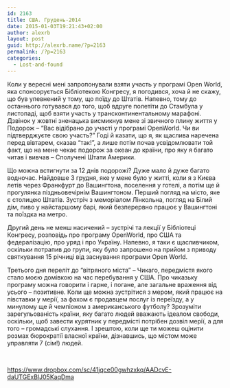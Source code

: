 ```yaml
---
id: 2163
title: США. Грудень-2014
date: 2015-01-03T19:21:43+02:00
author: alexrb
layout: post
guid: http://alexrb.name/?p=2163
permalink: /?p=2163
categories:
  - Lost-and-found
---
```

Коли у вересні мені запропонували взяти участь у програмі Open World, яка спонсорується Бібліотекою Конгресу, я погодився, хоча й не скажу, що був упевнений у тому, що поїду до Штатів. Напевно, тому до останнього готувався до того, щоб вдруге полетіти до Стамбула у листопаді, щоб взяти участь у трансконтинентальному марафоні. Дзвінок у жовтні зненацька висмикнув мене зі звичного плину життя у Подорож &#8211; &#8220;Вас відібрано до участі у програмі OpenWorld. Чи ви підтверджуєте свою участь?&#8221; Годі й казати, що я, як щаслива наречена перед вівтарем, сказав &#8220;так!&#8221;, а лише потім почав усвідомлювати той факт, що на мене чекає подорож за океан до країни, про яку я багато читав і вивчав &#8211; Сполучені Штати Америки.

Що можна встигнути за 12 днів подорожі? Дуже мало й дуже багато водночас. Найдовше 3 грудня, яке у мене було у житті, коли я з Києва летів через Франкфурт до Вашингтона, поселення у готелі, а потім ще й прогулянка піздньовечірнім Вашингтоном. Перший погляд на місто, яке є столицею Штатів. Зустріч з меморіалом Лінкольна, погляд на Білий дім, пиво у найстаршому барі, який безперервно працює у Вашингтоні та поїздка на метро.

Другий день не менш насичений &#8211; зустрічі та лекції у Бібліотеці Конгресу, розповідь про програму OpenWorld, про США та федералізацію, про уряд і про Україну. Напевно, я таки є щасливчиком, оскільки потрапив до групи, яку було запрошено на прийом з приводу святкування 15 річниці від заснування програми Open World.

Третього дня переліт до &#8220;вітряного міста&#8221; &#8211; Чикаго, передмістя якого стало моєю домівкою на час перебування у США. Про чиказьку програму можна говорити і гарне, і погане, але загальне враження від усього &#8211; позитивне. Коли ще можна зустрітися з мером, який працює на півставки у мерії, за фахом є продавцем послуг із переїзду, а у минулому ще й чемпіоном з американського футболу? Зрозуміти зарегульованість країни, яку багато людей вважають ідеалом свободи, оскільки, щоб завести курятник у передмісті потрібен дозвіл мерії, а для того &#8211; громадські слухання. І зрештою, коли ще ти можеш оцінити розмах бюрократії власної країни, дізнавшись, що містом може управляти 7 (сім!) людей.

&nbsp;

https://www.dropbox.com/sc/41jqce00gwhzxkq/AADcvE-daUTGExBlJ05KaqDma